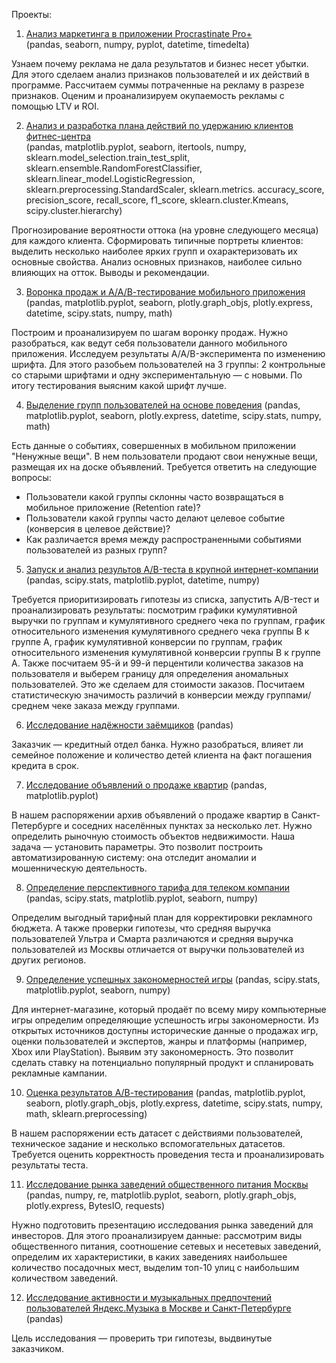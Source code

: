 Проекты:

1. [Анализ маркетинга в приложении Procrastinate Pro+](https://github.com/KargapolovaEV/DataAnalyst/tree/main/Анализ%20действий%20маркетингового%20отдела)\
(pandas, seaborn, numpy, pyplot, datetime, timedelta)

Узнаем почему реклама не дала результатов и бизнес несет убытки.
Для этого сделаем анализ признаков пользователей и их действий в программе. Рассчитаем суммы потраченные на рекламу в разрезе признаков. Оценим и проанализируем окупаемость рекламы с помощью LTV и ROI.

2. [Анализ и разработка плана действий по удержанию клиентов фитнес-центра](https://github.com/KargapolovaEV/DataAnalyst/tree/main/Анализ%20и%20разработка%20плана%20действий%20по%20удержанию%20клиентов%20фитнес-центра)\
(pandas, matplotlib.pyplot, seaborn, itertools, numpy, sklearn.model\_selection.train\_test\_split, sklearn.ensemble.RandomForestClassifier, sklearn.linear\_model.LogisticRegression, sklearn.preprocessing.StandardScaler, sklearn.metrics. accuracy\_score, precision\_score, recall\_score, f1\_score, sklearn.cluster.Kmeans, scipy.cluster.hierarchy)

Прогнозирование вероятности оттока (на уровне следующего месяца) для каждого клиента. Сформировать типичные портреты клиентов: выделить несколько наиболее ярких групп и охарактеризовать их основные свойства. Анализ основных признаков, наиболее сильно влияющих на отток. Выводы и рекомендации.

3. [Воронка продаж и А/А/В-тестирование мобильного приложения](https://github.com/KargapolovaEV/DataAnalyst/tree/main/Воронка%20продаж%20и%20А:А:В-тестирование%20мобильного%20приложения)
(pandas, matplotlib.pyplot, seaborn, plotly.graph\_objs, plotly.express, datetime, scipy.stats, numpy, math)

Построим и проанализируем по шагам воронку продаж. Нужно разобраться, как ведут себя пользователи данного мобильного приложения.
Исследуем результаты A/A/B-эксперимента по изменению шрифта. Для этого разобьем пользователей на 3 группы: 2 контрольные со старыми шрифтами и одну экспериментальную — с новыми. По итогу тестирования выясним какой шрифт лучше.

4. [Выделение групп пользователей на основе поведения](https://github.com/KargapolovaEV/DataAnalyst/tree/main/Выделение%20групп%20пользователей%20на%20основе%20поведения)
(pandas, matplotlib.pyplot, seaborn, plotly.express, datetime, scipy.stats, numpy, math)

Есть данные о событиях, совершенных в мобильном приложении "Ненужные вещи". В нем пользователи продают свои ненужные вещи, размещая их на доске объявлений. Требуется ответить на следующие вопросы:
- Пользователи какой группы склонны часто возвращаться в мобильное приложение (Retention rate)?
- Пользователи какой группы часто делают целевое событие (конверсия в целевое действие)?
- Как различается время между распространенными событиями пользователей из разных групп?

5. [Запуск и анализ результов A/B-теста в крупной интернет-компании](https://github.com/KargapolovaEV/DataAnalyst/tree/main/Запуск%20и%20анализ%20результов%20A:B-теста%20в%20интернет-компании)
(pandas, scipy.stats, matplotlib.pyplot, datetime, numpy)

Требуется приоритизировать гипотезы из списка, запустить A/B-тест и проанализировать результаты: посмотрим графики  кумулятивной выручки по группам и кумулятивного среднего чека по группам,  график относительного изменения кумулятивного среднего чека группы B к группе A,  график кумулятивной конверсии по группам,  график относительного изменения кумулятивной конверсии группы B к группе A. Также посчитаем 95-й и 99-й перцентили количества заказов на пользователя и выберем границу для определения аномальных пользователей. Это же сделаем для  стоимости заказов. Посчитаем статистическую значимость различий  в конверсии между группами/ среднем чеке заказа между группами.

6. [Исследование надёжности заёмщиков](https://github.com/KargapolovaEV/DataAnalyst/tree/main/Исследование%20надёжности%20заёмщиков)
(pandas)

Заказчик — кредитный отдел банка. Нужно разобраться, влияет ли семейное положение и количество детей клиента на факт погашения кредита в срок.

7. [Исследование объявлений о продаже квартир](https://github.com/KargapolovaEV/DataAnalyst/tree/main/Исследование%20объявлений%20о%20продаже%20квартир%20в%20СПБ)
(pandas, matplotlib.pyplot)

В нашем распоряжении архив объявлений о продаже квартир в Санкт-Петербурге и соседних населённых пунктах за несколько лет. Нужно определить рыночную стоимость объектов недвижимости. Наша задача — установить параметры. Это позволит построить автоматизированную систему: она отследит аномалии и мошенническую деятельность.

8. [Определение перспективного тарифа для телеком компании](https://github.com/KargapolovaEV/DataAnalyst/tree/main/Определение%20перспективного%20тарифа%20для%20телеком%20компании)
(pandas, scipy.stats, matplotlib.pyplot, seaborn, numpy)

Определим выгодный тарифный план для корректировки рекламного бюджета.
А также проверки гипотезы, что средняя выручка пользователей Ультра и Смарта различаются и средняя выручка пользователей из Москвы отличается от выручки пользователей из других регионов.

9. [Определение успешных закономерностей игры](https://github.com/KargapolovaEV/DataAnalyst/tree/main/Определение%20успешных%20закономерностей%20игры)
(pandas, scipy.stats, matplotlib.pyplot, seaborn, numpy)

Для интернет-магазине, который продаёт по всему миру компьютерные игры определим определяющие успешность игры закономерности. Из открытых источников доступны исторические данные о продажах игр, оценки пользователей и экспертов, жанры и платформы (например, Xbox или PlayStation). Выявим эту закономерность. Это позволит сделать ставку на потенциально популярный продукт и спланировать рекламные кампании.  

10. [Оценка результатов А/В-тестирования](https://github.com/KargapolovaEV/DataAnalyst/tree/main/Яндекс.Музыка)
(pandas, matplotlib.pyplot, seaborn, plotly.graph\_objs, plotly.express, datetime, scipy.stats, numpy, math, sklearn.preprocessing)

В нашем распоряжении есть датасет с действиями пользователей, техническое задание и несколько вспомогательных датасетов.
Требуется оценить корректность проведения теста и проанализировать результаты теста.

11. [Исследование рынка заведений общественного питания Москвы](https://github.com/KargapolovaEV/DataAnalyst/tree/main/Рынок%20питания%20Москвы)
(pandas, numpy, re, matplotlib.pyplot, seaborn, plotly.graph\_objs, plotly.express, BytesIO, requests)

Нужно подготовить презентацию исследования рынка заведений для инвесторов. Для этого проанализируем данные: рассмотрим виды общественного питания, соотношение сетевых и несетевых заведений, определим их характеристики, в каких заведениях наибольшее количество посадочных мест, выделим топ-10 улиц с наибольшим количеством заведений.

12. [Исследование активности и музыкальных предпочтений пользователей Яндекс.Музыка в Москве и Санкт-Петербурге](https://github.com/KargapolovaEV/DataAnalyst/tree/main/Яндекс.Музыка)
(pandas)

Цель исследования — проверить три гипотезы, выдвинутые заказчиком.
